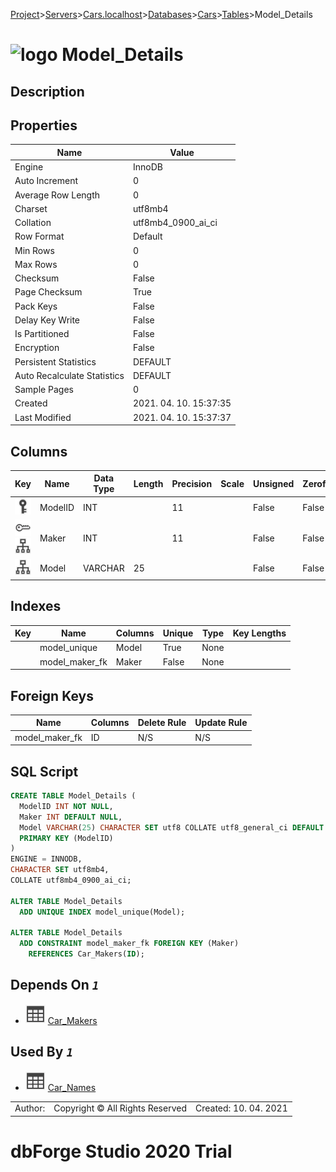 [Project](../../../../../startpage.md)>[Servers](../../../../Servers.md)>[Cars.localhost](../../../Cars.localhost.md)>[Databases](../../Databases.md)>[Cars](../Cars.md)>[Tables](Tables.md)>Model_Details


# ![logo](../../../../../Images/table64.svg) Model_Details

## <a name="#Description"></a>Description
> 
## <a name="#Properties"></a>Properties
|Name|Value|
|---|---|
|Engine|InnoDB|
|Auto Increment|0|
|Average Row Length|0|
|Charset|utf8mb4|
|Collation|utf8mb4_0900_ai_ci|
|Row Format|Default|
|Min Rows|0|
|Max Rows|0|
|Checksum|False|
|Page Checksum|True|
|Pack Keys|False|
|Delay Key Write|False|
|Is Partitioned|False|
|Encryption|False|
|Persistent Statistics|DEFAULT|
|Auto Recalculate Statistics|DEFAULT|
|Sample Pages|0|
|Created|2021. 04. 10. 15:37:35|
|Last Modified|2021. 04. 10. 15:37:37|


## <a name="#Columns"></a>Columns
|Key|Name|Data Type|Length|Precision|Scale|Unsigned|Zerofill|Binary|Not Null|Auto Increment|Default|Virtual|Description|
|:---:|---|---|---|---|---|---|---|---|---|---|---|---|---|
|[![Primary Key ](../../../../../Images/primarykey.svg)](#Indexes)|ModelID|INT||11||False|False|False|True|False||False||
|[![Foreign Keys model_maker_fk: Car_Makers](../../../../../Images/foreignkey.svg)](#ForeignKeys)[![Indexes model_maker_fk](../../../../../Images/index.svg)](#Indexes)|Maker|INT||11||False|False|False|False|False|NULL|False||
|[![Indexes model_unique](../../../../../Images/index.svg)](#Indexes)|Model|VARCHAR|25|||False|False|False|False|False|NULL|False||

## <a name="#Indexes"></a>Indexes
|Key|Name|Columns|Unique|Type|Key Lengths|
|:---:|---|---|---|---|---|
||model_unique|Model|True|None||
||model_maker_fk|Maker|False|None||

## <a name="#ForeignKeys"></a>Foreign Keys
|Name|Columns|Delete Rule|Update Rule|
|---|---|---|---|
|model_maker_fk|ID|N/S|N/S|

## <a name="#SqlScript"></a>SQL Script
```SQL
CREATE TABLE Model_Details (
  ModelID INT NOT NULL,
  Maker INT DEFAULT NULL,
  Model VARCHAR(25) CHARACTER SET utf8 COLLATE utf8_general_ci DEFAULT NULL,
  PRIMARY KEY (ModelID)
)
ENGINE = INNODB,
CHARACTER SET utf8mb4,
COLLATE utf8mb4_0900_ai_ci;

ALTER TABLE Model_Details 
  ADD UNIQUE INDEX model_unique(Model);

ALTER TABLE Model_Details 
  ADD CONSTRAINT model_maker_fk FOREIGN KEY (Maker)
    REFERENCES Car_Makers(ID);
```

## <a name="#DependsOn"></a>Depends On _`1`_
- ![Table](../../../../../Images/table.svg) [Car_Makers](Car_Makers.md)


## <a name="#UsedBy"></a>Used By _`1`_
- ![Table](../../../../../Images/table.svg) [Car_Names](Car_Names.md)


||||
|---|---|---|
|Author: |Copyright © All Rights Reserved|Created: 10. 04. 2021|
# dbForge Studio 2020 Trial